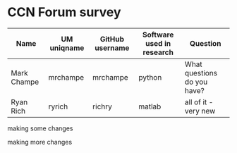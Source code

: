 
# CCN Forum survey

| Name  | UM uniqname | GitHub username | Software used in research | Question
| ------------- | ------------- | ------------- | ------------- | ------------- |
| Mark Champe  | mrchampe | mrchampe | python | What questions do you have? |
| Ryan Rich  | ryrich  | richry  | matlab | all of it - very new |


making some changes


making more changes 
